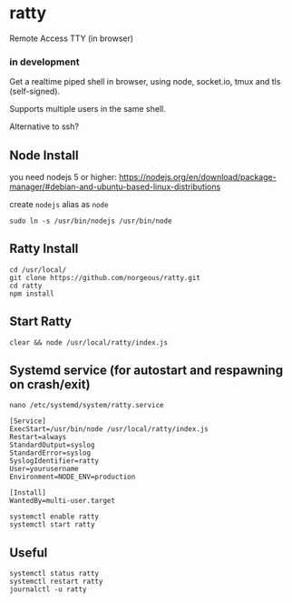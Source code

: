 # ratty
Remote Access TTY (in browser)

### in development

Get a realtime piped shell in browser, using node, socket.io, tmux and tls (self-signed).

Supports multiple users in the same shell.

Alternative to ssh?


## Node Install

you need nodejs 5 or higher: https://nodejs.org/en/download/package-manager/#debian-and-ubuntu-based-linux-distributions

create ```nodejs``` alias as ```node```

```
sudo ln -s /usr/bin/nodejs /usr/bin/node
```

## Ratty Install
```
cd /usr/local/
git clone https://github.com/norgeous/ratty.git
cd ratty
npm install
```

## Start Ratty

```
clear && node /usr/local/ratty/index.js
```


## Systemd service (for autostart and respawning on crash/exit)

```
nano /etc/systemd/system/ratty.service
```

```
[Service]
ExecStart=/usr/bin/node /usr/local/ratty/index.js
Restart=always
StandardOutput=syslog
StandardError=syslog
SyslogIdentifier=ratty
User=yourusername
Environment=NODE_ENV=production

[Install]
WantedBy=multi-user.target
```

```
systemctl enable ratty
systemctl start ratty
```


## Useful

```
systemctl status ratty
systemctl restart ratty
journalctl -u ratty
```